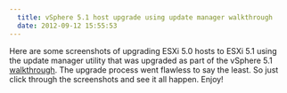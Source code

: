```yaml
---
  title: vSphere 5.1 host upgrade using update manager walkthrough
  date: 2012-09-12 15:55:53
---
```


Here are some screenshots of upgrading ESXi 5.0 hosts to ESXi 5.1 using
the update manager utility that was upgraded as part of the vSphere 5.1
[walkthrough](https://everythingshouldbevirtual.com/?p=481 "vCenter 5.1 quick installation screenshots").
The upgrade process went flawless to say the least. So just click
through the screenshots and see it all happen. Enjoy!
